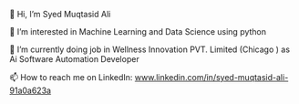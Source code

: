 👋 Hi, I’m Syed Muqtasid Ali

👀 I’m interested in Machine Learning and Data Science using python

🌱 I’m currently doing job in Wellness Innovation PVT. Limited (Chicago ) as Ai Software Automation Developer

📫 How to reach me on LinkedIn: www.linkedin.com/in/syed-muqtasid-ali-91a0a623a

